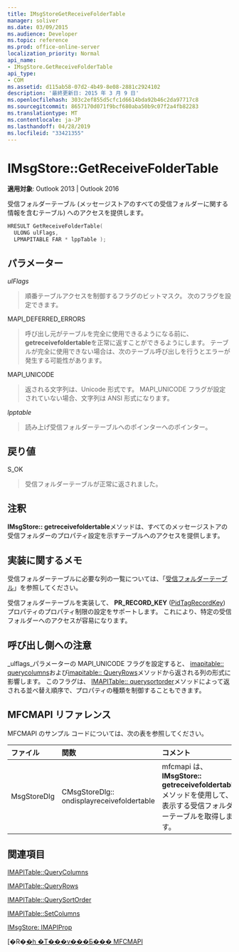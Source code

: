 ```yaml
---
title: IMsgStoreGetReceiveFolderTable
manager: soliver
ms.date: 03/09/2015
ms.audience: Developer
ms.topic: reference
ms.prod: office-online-server
localization_priority: Normal
api_name:
- IMsgStore.GetReceiveFolderTable
api_type:
- COM
ms.assetid: d115ab58-07d2-4b49-8e08-2881c2924102
description: '最終更新日: 2015 年 3 月 9 日'
ms.openlocfilehash: 303c2ef855d5cfc1d6614bda92b46c2da97717c8
ms.sourcegitcommit: 8657170d071f9bcf680aba50b9c07f2a4fb82283
ms.translationtype: MT
ms.contentlocale: ja-JP
ms.lasthandoff: 04/28/2019
ms.locfileid: "33421355"
---
```

# <a name="imsgstoregetreceivefoldertable"></a>IMsgStore::GetReceiveFolderTable

  
  
**適用対象**: Outlook 2013 | Outlook 2016 
  
受信フォルダーテーブル (メッセージストアのすべての受信フォルダーに関する情報を含むテーブル) へのアクセスを提供します。
  
```cpp
HRESULT GetReceiveFolderTable(
  ULONG ulFlags,
  LPMAPITABLE FAR * lppTable );
```

## <a name="parameters"></a>パラメーター

 _ulFlags_
  
> 順番テーブルアクセスを制御するフラグのビットマスク。 次のフラグを設定できます。
    
MAPI_DEFERRED_ERRORS 
  
> 呼び出し元がテーブルを完全に使用できるようになる前に、 **getreceivefoldertable**を正常に返すことができるようにします。 テーブルが完全に使用できない場合は、次のテーブル呼び出しを行うとエラーが発生する可能性があります。 
    
MAPI_UNICODE 
  
> 返される文字列は、Unicode 形式です。 MAPI_UNICODE フラグが設定されていない場合、文字列は ANSI 形式になります。
    
 _lpptable_
  
> 読み上げ受信フォルダーテーブルへのポインターへのポインター。
    
## <a name="return-value"></a>戻り値

S_OK 
  
> 受信フォルダーテーブルが正常に返されました。
    
## <a name="remarks"></a>注釈

**IMsgStore:: getreceivefoldertable**メソッドは、すべてのメッセージストアの受信フォルダーのプロパティ設定を示すテーブルへのアクセスを提供します。 
  
## <a name="notes-to-implementers"></a>実装に関するメモ

受信フォルダーテーブルに必要な列の一覧については、「[受信フォルダーテーブル](receive-folder-tables.md)」を参照してください。 
  
受信フォルダーテーブルを実装して、 **PR_RECORD_KEY** ([PidTagRecordKey](pidtagrecordkey-canonical-property.md)) プロパティのプロパティ制限の設定をサポートします。 これにより、特定の受信フォルダーへのアクセスが容易になります。
  
## <a name="notes-to-callers"></a>呼び出し側への注意

_ulflags_パラメーターの MAPI_UNICODE フラグを設定すると、 [imapitable:: querycolumns](imapitable-querycolumns.md)および[imapitable:: QueryRows](imapitable-queryrows.md)メソッドから返される列の形式に影響します。 このフラグは、 [IMAPITable:: querysortorder](imapitable-querysortorder.md)メソッドによって返される並べ替え順序で、プロパティの種類を制御することもできます。 
  
## <a name="mfcmapi-reference"></a>MFCMAPI リファレンス

MFCMAPI のサンプル コードについては、次の表を参照してください。
  
|**ファイル**|**関数**|**コメント**|
|:-----|:-----|:-----|
|MsgStoreDlg  <br/> |CMsgStoreDlg:: ondisplayreceivefoldertable  <br/> |mfcmapi は、 **IMsgStore:: getreceivefoldertable**メソッドを使用して、表示する受信フォルダーテーブルを取得します。  <br/> |
   
## <a name="see-also"></a>関連項目



[IMAPITable::QueryColumns](imapitable-querycolumns.md)
  
[IMAPITable::QueryRows](imapitable-queryrows.md)
  
[IMAPITable::QuerySortOrder](imapitable-querysortorder.md)
  
[IMAPITable::SetColumns](imapitable-setcolumns.md)
  
[IMsgStore: IMAPIProp](imsgstoreimapiprop.md)


[�R�[�h �T���v���Ƃ��� MFCMAPI](mfcmapi-as-a-code-sample.md)

